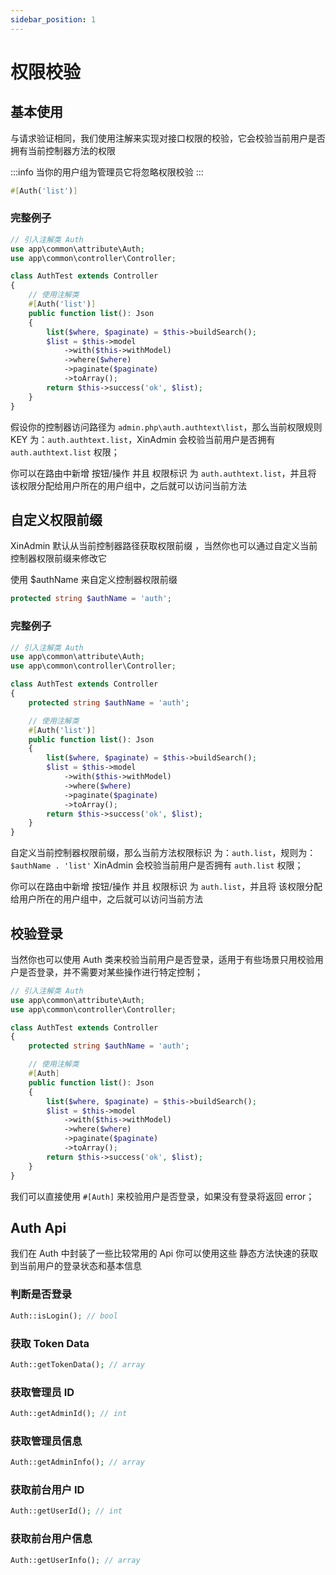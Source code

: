 ```yaml
---
sidebar_position: 1
---
```


# 权限校验

## 基本使用

与请求验证相同，我们使用注解来实现对接口权限的校验，它会校验当前用户是否拥有当前控制器方法的权限

:::info
当你的用户组为管理员它将忽略权限校验
:::

```php
#[Auth('list')]
```

### 完整例子

```php {8} | pure
// 引入注解类 Auth
use app\common\attribute\Auth;
use app\common\controller\Controller;

class AuthTest extends Controller
{
    // 使用注解类
    #[Auth('list')]
    public function list(): Json
    {
        list($where, $paginate) = $this->buildSearch();
        $list = $this->model
            ->with($this->withModel)
            ->where($where)
            ->paginate($paginate)
            ->toArray();
        return $this->success('ok', $list);
    }
}

```

假设你的控制器访问路径为 `admin.php\auth.authtext\list`，那么当前权限规则 KEY 为：`auth.authtext.list`，XinAdmin 会校验当前用户是否拥有 `auth.authtext.list` 权限；

你可以在路由中新增 按钮/操作 并且 权限标识 为 `auth.authtext.list`，并且将 该权限分配给用户所在的用户组中，之后就可以访问当前方法

## 自定义权限前缀

XinAdmin 默认从当前控制器路径获取权限前缀 ，当然你也可以通过自定义当前控制器权限前缀来修改它

使用 $authName 来自定义控制器权限前缀

```php
protected string $authName = 'auth';
```

### 完整例子

```php
// 引入注解类 Auth
use app\common\attribute\Auth;
use app\common\controller\Controller;

class AuthTest extends Controller
{
    protected string $authName = 'auth';

    // 使用注解类
    #[Auth('list')]
    public function list(): Json
    {
        list($where, $paginate) = $this->buildSearch();
        $list = $this->model
            ->with($this->withModel)
            ->where($where)
            ->paginate($paginate)
            ->toArray();
        return $this->success('ok', $list);
    }
}

```

自定义当前控制器权限前缀，那么当前方法权限标识 为：`auth.list`，规则为：`$authName . 'list'` XinAdmin 会校验当前用户是否拥有 `auth.list` 权限；

你可以在路由中新增 按钮/操作 并且 权限标识 为 `auth.list`，并且将 该权限分配给用户所在的用户组中，之后就可以访问当前方法

## 校验登录

当然你也可以使用 Auth 类来校验当前用户是否登录，适用于有些场景只用校验用户是否登录，并不需要对某些操作进行特定控制；

```php
// 引入注解类 Auth
use app\common\attribute\Auth;
use app\common\controller\Controller;

class AuthTest extends Controller
{
    protected string $authName = 'auth';

    // 使用注解类
    #[Auth]
    public function list(): Json
    {
        list($where, $paginate) = $this->buildSearch();
        $list = $this->model
            ->with($this->withModel)
            ->where($where)
            ->paginate($paginate)
            ->toArray();
        return $this->success('ok', $list);
    }
}

```

我们可以直接使用 `#[Auth]` 来校验用户是否登录，如果没有登录将返回 error；

## Auth Api

我们在 Auth 中封装了一些比较常用的 Api 你可以使用这些 静态方法快速的获取到当前用户的登录状态和基本信息

### 判断是否登录

```php
Auth::isLogin(); // bool
```

### 获取 Token Data

```php
Auth::getTokenData(); // array
```

### 获取管理员 ID

```php
Auth::getAdminId(); // int
```

### 获取管理员信息

```php
Auth::getAdminInfo(); // array
```

### 获取前台用户 ID

```php
Auth::getUserId(); // int
```

### 获取前台用户信息

```php
Auth::getUserInfo(); // array
```
